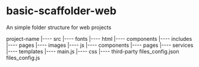 # basic-scaffolder-web

An simple folder structure for web projects

project-name
    |---- src
            |---- fonts
            |---- html
                    |---- components
                    |---- includes
                    |---- pages
            |---- images
            |---- js
                    |---- components
                    |---- pages
                    |---- services
                    |---- templates
                    |---- main.js
            |---- css
            |---- third-party
    files_config.json
    files_config.js
